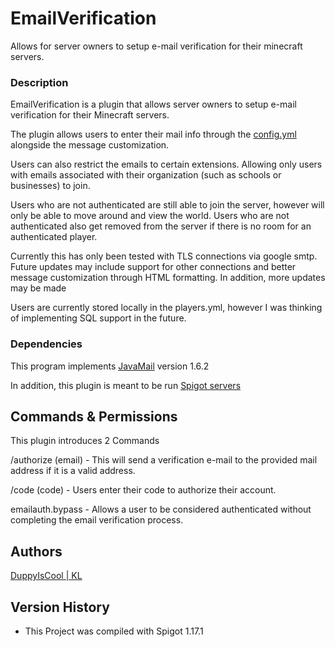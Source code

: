 # EmailVerification
Allows for server owners to setup e-mail verification for their minecraft servers.

### Description

EmailVerification is a plugin that allows server owners to setup e-mail verification for their Minecraft servers.

The plugin allows users to enter their mail info through the [config.yml](https://github.com/DuppyIsCool/EmailVerification/blob/master/EV/src/main/resources/config.yml) alongside the message customization.

Users can also restrict the emails to certain extensions. Allowing only users with emails associated with their organization (such as schools or businesses) to join.

Users who are not authenticated are still able to join the server, however will only be able to move around and view the world. Users who are not authenticated also get removed from the server if there is no room for an authenticated player. 

Currently this has only been tested with TLS connections via google smtp. Future updates may include support for other connections and better message customization through HTML formatting. In addition, more updates may be made

Users are currently stored locally in the players.yml, however I was thinking of implementing SQL support in the future.

### Dependencies

This program implements [JavaMail](https://javaee.github.io/javamail/) version 1.6.2

In addition, this plugin is meant to be run [Spigot servers](https://www.spigotmc.org/)
## Commands & Permissions

This plugin introduces 2 Commands

/authorize (email) - This will send a verification e-mail to the provided mail address if it is a valid address.

/code (code) - Users enter their code to authorize their account.

emailauth.bypass - Allows a user to be considered authenticated without completing the email verification process.

## Authors

[DuppyIsCool | KL](https://github.com/DuppyIsCool)

## Version History

* This Project was compiled with Spigot 1.17.1
